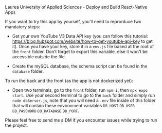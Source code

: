Laurea University of Applied Sciences - Deploy and Build React-Native Apps

If you want to try this app by yourself, you'll need to reprorduce two mandatory steps:

- Get your own YouTube V3 Data API key (you can follow this tutorial: https://blog.hubspot.com/website/how-to-get-youtube-api-key to get it). Once you have your key, store it in a `env.js` file based at the root of the `front` folder. Don't forget to export this variable, else it won't be accessible outside the file.

- Create the mySQL database, the schema script can be found in the `database` folder.

To run the back and the front (as the app is not dockerized yet):

- Open two terminals, go to the `front` folder, run `npm i`, then `npx expo start`. Use your second terminal to go to the `back` folder and simply run `node dbServer.js`, note that you will need a `.env` file inside of this folder that will contain these  environment variables `DB_HOST` `DB_USER` `DB_PASSWORD` `DB_DATABASE` `DB_PORT`.

Please feel free to send me a DM if you encounter issues while trying to run the project.
